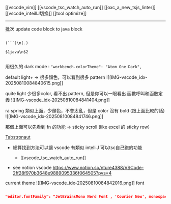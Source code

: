 [[vscode_vim]]
[[vscode_tsc_watch_auto_run]]
[[oxc_a_new_tsjs_linter]]
[[vscode_inteillJ切換]]
[[tool optimize]]

---


批次 update code block to java block
```

(```)\n(.)

$1java\n$2


```





用很久的 dark mode : 
`"workbench.colorTheme": "Atom One Dark",`


default light+ 
-> 很多顏色，可以看到很多 pattern
![[IMG-vscode_idx-20250810084840615.png]]


quite light  少很多color, 看不出 pattern, 但是你可以一眼看出 函數呼叫和函數定義
![[IMG-vscode_idx-20250810084841404.png]]


ra spring
類似上面，少顏色，不會太亂，但是 color 沒有 bold (跟上面比較的話)
![[IMG-vscode_idx-20250810084841746.png]]

那個上面可以先看到 fn 的功能 -> sticky scroll  (like excel 的 sticky row)



[Tabstronaut](https://marketplace.visualstudio.com/items?itemName=jhhtaylor.tabstronaut)






- 總算找到方法可以讓 vscode 有類似 intelliJ 可以tsc自己跑的功能
	- [[vscode_tsc_watch_auto_run]]


- see notion vscode https://www.notion.so/nture4388/VSCode-2ff28f970b3648e9889095336f064505?pvs=4


current theme
![[IMG-vscode_idx-20250810084842016.png]]
font
```json

"editor.fontFamily": "JetBrainsMono Nerd Font , 'Courier New', monospace, 細明體",

```
